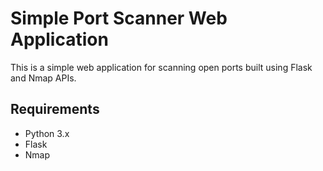 # Simple Port Scanner Web Application

This is a simple web application for scanning open ports built using Flask and Nmap APIs.

## Requirements

- Python 3.x
- Flask
- Nmap
